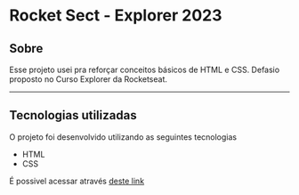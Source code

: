 # **Rocket Sect - Explorer 2023**

## Sobre

Esse projeto usei pra reforçar conceitos básicos de HTML e CSS. Defasio proposto no Curso Explorer da Rocketseat.

---

## Tecnologias utilizadas

O projeto foi desenvolvido utilizando as seguintes tecnologias

- HTML
- CSS

É possivel acessar através [deste link](https://elielprata.github.io/explorer-challenge-02/)
